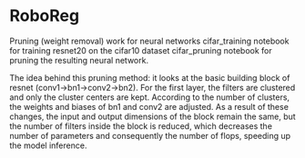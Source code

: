 # RoboReg


Pruning (weight removal) work for neural networks
cifar_training notebook for training resnet20 on the cifar10 dataset
cifar_pruning notebook for pruning the resulting neural network.

The idea behind this pruning method:
it looks at the basic building block of resnet (conv1->bn1->conv2->bn2).
For the first layer, the filters are clustered and only the cluster centers are kept.
According to the number of clusters, the weights and biases of bn1 and conv2 are adjusted.
As a result of these changes, the input and output dimensions of the block remain the same, but the number of filters inside the block is reduced, which decreases the number of parameters and consequently the number of flops, speeding up the model inference.
